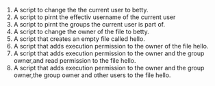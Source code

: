 1. A script to change the the current user to betty.
2. A script to pirnt the effectiv username of the current user
3. A script to pirnt the groups the current user is part of.
4. A script to change the owner of the file to betty.
5. A script that creates an empty file called hello.
6. A script that adds execution permission to the owner of the file hello.
7. A script that adds execution permission to the owner and the group owner,and read permission to the file hello.
8. A script that adds execution permission to the owner and the group owner,the group owner and other users to the file hello.

